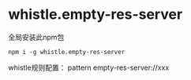 # whistle.empty-res-server
全局安装此npm包
```
npm i -g whistle.empty-res-server

```

whistle规则配置：
pattern empty-res-server://xxx
